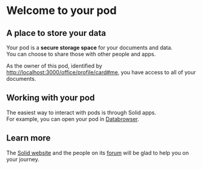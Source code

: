 # Welcome to your pod

## A place to store your data
Your pod is a **secure storage space** for your documents and data.
<br>
You can choose to share those with other people and apps.

As the owner of this pod,
identified by <a href="http://localhost:3000/office/profile/card#me">http://localhost:3000/office/profile/card#me</a>,
you have access to all of your documents.

## Working with your pod
The easiest way to interact with pods
is through Solid apps.
<br>
For example,
you can open your pod in [Databrowser](https://solid.github.io/mashlib/dist/browse.html?uri=http://localhost:3000/office/).

## Learn more
The [Solid website](https://solidproject.org/)
and the people on its [forum](https://forum.solidproject.org/)
will be glad to help you on your journey.
